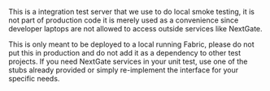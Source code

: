 This is a integration test server that we use to do local smoke testing, it is not part of production code it is merely used as a
convenience since developer laptops are not allowed to access outside services like NextGate.

This is only meant to be deployed to a local running Fabric, please do not put this in production and do not add it as a dependency
to other test projects. If you need NextGate services in your unit test, use one of the stubs already provided or simply re-implement
the interface for your specific needs.